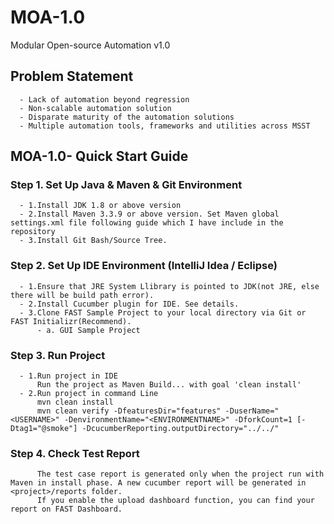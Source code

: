 # MOA-1.0 
  Modular Open-source Automation v1.0

    
    
## Problem Statement
      - Lack of automation beyond regression
      - Non-scalable automation solution
      - Disparate maturity of the automation solutions
      - Multiple automation tools, frameworks and utilities across MSST

## MOA-1.0- Quick Start Guide

### Step 1. Set Up Java & Maven & Git Environment
      - 1.Install JDK 1.8 or above version
      - 2.Install Maven 3.3.9 or above version. Set Maven global settings.xml file following guide which I have include in the repository
      - 3.Install Git Bash/Source Tree.
 
### Step 2. Set Up IDE Environment (IntelliJ Idea / Eclipse) 
      - 1.Ensure that JRE System Llibrary is pointed to JDK(not JRE, else there will be build path error).
      - 2.Install Cucumber plugin for IDE. See details.
      - 3.Clone FAST Sample Project to your local directory via Git or FAST Initializr(Recommend). 
          - a. GUI Sample Project

### Step 3. Run Project
      - 1.Run project in IDE
          Run the project as Maven Build... with goal 'clean install'
      - 2.Run project in command Line
          mvn clean install
          mvn clean verify -DfeaturesDir="features" -DuserName="<USERNAME>" -DenvironmentName="<ENVIRONMENTNAME>" -DforkCount=1 [-            Dtag1="@smoke"] -DcucumberReporting.outputDirectory="../../"

### Step 4. Check Test Report

          The test case report is generated only when the project run with Maven in install phase. A new cucumber report will be generated in <project>/reports folder.
          If you enable the upload dashboard function, you can find your report on FAST Dashboard.

